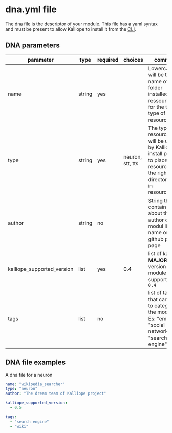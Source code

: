 # dna.yml file

The dna file is the descriptor of your module.
This file has a yaml syntax and must be present to allow Kalliope to install it from the [CLI](../cli.md).

## DNA parameters

| parameter                  | type   | required | choices          | comment                                                                                                                               |
| -------------------------- | ------ | -------- | ---------------- | ------------------------------------------------------------------------------------------------------------------------------------- |
| name                       | string | yes      |                  | Lowercase. It will be the name of the folder installed in ressources_dir for the target type of resource                              |
| type                       | string | yes      | neuron, stt, tts | The type of resource. This will be used by Kalliope install process to place the resource in the right directory set in resources_dir |
| author                     | string | no       |                  | String that contain info about the author of the modul like a name or a github profile page                                           |
| kalliope_supported_version | list   | yes      | 0.4              | list of kalliope __MAJOR__ version the module support. Es `- 0.4`                                                                     |
| tags                       | list   | no       |                  | list of tags that can help to categorize the module. Es: "email", "social network", "search engine"                                   |

## DNA file examples

A dna file for a neuron
```yaml
name: "wikipedia_searcher"
type: "neuron"
author: "The dream team of Kalliope project"

kalliope_supported_version:
  - 0.5

tags:
  - "search engine"
  - "wiki"
```
